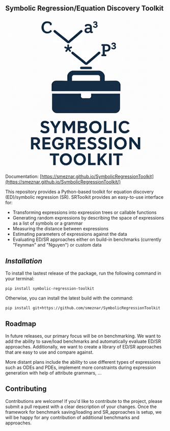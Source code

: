 **Symbolic Regression/Equation Discovery Toolkit**
--------------------------------------------------------

![edhie logo](https://github.com/smeznar/SymbolicRegressionToolkit/blob/master/docs/assets/imgs/logo.png)

Documentation: [https://smeznar.github.io/SymbolicRegressionToolkit](https://smeznar.github.io/SymbolicRegressionToolkit/)

This repository provides a Python-based toolkit for equation discovery (ED)/symbolic regression (SR). SRToolkit provides an easy-to-use
interface for:
- Transforming expressions into expression trees or callable functions
- Generating random expressions by describing the space of expressions as a list of symbols or a grammar
- Measuring the distance between expressions
- Estimating parameters of expressions against the data
- Evaluating ED/SR approaches either on build-in benchmarks (currently "Feynman" and "Nguyen") or custom data


[//]: # (Additional examples can be found in the `examples` folder or in the documentation.)

[//]: # (A simple example of how to use the toolkit can be found in the `examples` folder. Script `examples/SR_evaluation_minimal_example.py`)

[//]: # (contains a minimal example of how to use the toolkit for evaluating Symbolic Regression models. Script `examples/parameter_estimation_minimal_example.py`)

[//]: # (contains a minimal example of how to use the toolkit for parameter estimation. Lastly, script `examples/customization.py` shows)

[//]: # (how we can customize various parts of the toolkit and create executable python functions from infix expressions.)

[//]: # ()
*Installation*
--------------

To install the lastest release of the package, run the following command in your terminal:
```
pip install symbolic-regression-toolkit
```

Otherwise, you can install the latest build with the command:

```
pip install git+https://github.com/smeznar/SymbolicRegressionToolkit
```

**Roadmap**
------------
In future releases, our primary focus will be on benchmarking. We want to add the ability to save/load benchmarks and
automatically evaluate ED/SR approaches. Additionally, we want to create a library of ED/SR approaches that are easy
to use and compare against.

More distant plans include the ability to use different types of expressions such as ODEs and PDEs, implement more 
constraints during expression generation with help of attribute grammars, ...

**Contributing**
------------

Contributions are welcome! If you'd like to contribute to the project, please submit a pull request with a clear 
description of your changes. Once the framework for benchmark saving/loading and SR_approaches is setup, we will
be happy for any contribution of additional benchmarks and approaches.
